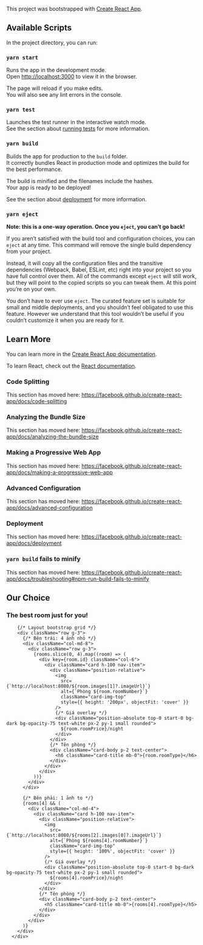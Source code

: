This project was bootstrapped with [Create React App](https://github.com/facebook/create-react-app).

## Available Scripts

In the project directory, you can run:

### `yarn start`

Runs the app in the development mode.<br />
Open [http://localhost:3000](http://localhost:3000) to view it in the browser.

The page will reload if you make edits.<br />
You will also see any lint errors in the console.

### `yarn test`

Launches the test runner in the interactive watch mode.<br />
See the section about [running tests](https://facebook.github.io/create-react-app/docs/running-tests) for more information.

### `yarn build`

Builds the app for production to the `build` folder.<br />
It correctly bundles React in production mode and optimizes the build for the best performance.

The build is minified and the filenames include the hashes.<br />
Your app is ready to be deployed!

See the section about [deployment](https://facebook.github.io/create-react-app/docs/deployment) for more information.

### `yarn eject`

**Note: this is a one-way operation. Once you `eject`, you can’t go back!**

If you aren’t satisfied with the build tool and configuration choices, you can `eject` at any time. This command will remove the single build dependency from your project.

Instead, it will copy all the configuration files and the transitive dependencies (Webpack, Babel, ESLint, etc) right into your project so you have full control over them. All of the commands except `eject` will still work, but they will point to the copied scripts so you can tweak them. At this point you’re on your own.

You don’t have to ever use `eject`. The curated feature set is suitable for small and middle deployments, and you shouldn’t feel obligated to use this feature. However we understand that this tool wouldn’t be useful if you couldn’t customize it when you are ready for it.

## Learn More

You can learn more in the [Create React App documentation](https://facebook.github.io/create-react-app/docs/getting-started).

To learn React, check out the [React documentation](https://reactjs.org/).

### Code Splitting

This section has moved here: https://facebook.github.io/create-react-app/docs/code-splitting

### Analyzing the Bundle Size

This section has moved here: https://facebook.github.io/create-react-app/docs/analyzing-the-bundle-size

### Making a Progressive Web App

This section has moved here: https://facebook.github.io/create-react-app/docs/making-a-progressive-web-app

### Advanced Configuration

This section has moved here: https://facebook.github.io/create-react-app/docs/advanced-configuration

### Deployment

This section has moved here: https://facebook.github.io/create-react-app/docs/deployment

### `yarn build` fails to minify

This section has moved here: https://facebook.github.io/create-react-app/docs/troubleshooting#npm-run-build-fails-to-minify





<div className="container py-5">
        <h2 className="text-center text-uppercase text-secondary mb-4">Our Choice</h2>
        <h3 className="text-center text-primary mb-5">The best room just for you!</h3>





        {/* Layout bootstrap grid */}
        <div className="row g-3">
          {/* Bên trái: 4 ảnh nhỏ */}
          <div className="col-md-8">
            <div className="row g-3">
              {rooms.slice(0, 4).map((room) => (
                <div key={room.id} className="col-6">
                  <div className="card h-100 nav-item">
                    <div className="position-relative">
                      <img
                        src={`http://localhost:8080/${room.images[1]?.imageUrl}`}
                        alt={`Phòng ${room.roomNumber}`}
                        className="card-img-top"
                        style={{ height: '200px', objectFit: 'cover' }}
                      />
                      {/* Giá overlay */}
                      <div className="position-absolute top-0 start-0 bg-dark bg-opacity-75 text-white px-2 py-1 small rounded">
                        ${room.roomPrice}/night
                      </div>
                    </div>
                    {/* Tên phòng */}
                    <div className="card-body p-2 text-center">
                      <h6 className="card-title mb-0">{room.roomType}</h6>
                    </div>
                  </div>
                </div>
              ))}
            </div>
          </div>

          {/* Bên phải: 1 ảnh to */}
          {rooms[4] && (
            <div className="col-md-4">
              <div className="card h-100 nav-item">
                <div className="position-relative">
                  <img
                    src={`http://localhost:8080/${rooms[2].images[0]?.imageUrl}`}
                    alt={`Phòng ${rooms[4].roomNumber}`}
                    className="card-img-top"
                    style={{ height: '100%', objectFit: 'cover' }}
                  />
                  {/* Giá overlay */}
                  <div className="position-absolute top-0 start-0 bg-dark bg-opacity-75 text-white px-2 py-1 small rounded">
                    ${rooms[4].roomPrice}/night
                  </div>
                </div>
                {/* Tên phòng */}
                <div className="card-body p-2 text-center">
                  <h5 className="card-title mb-0">{rooms[4].roomType}</h5>
                </div>
              </div>
            </div>
          )}
        </div>
      </div>